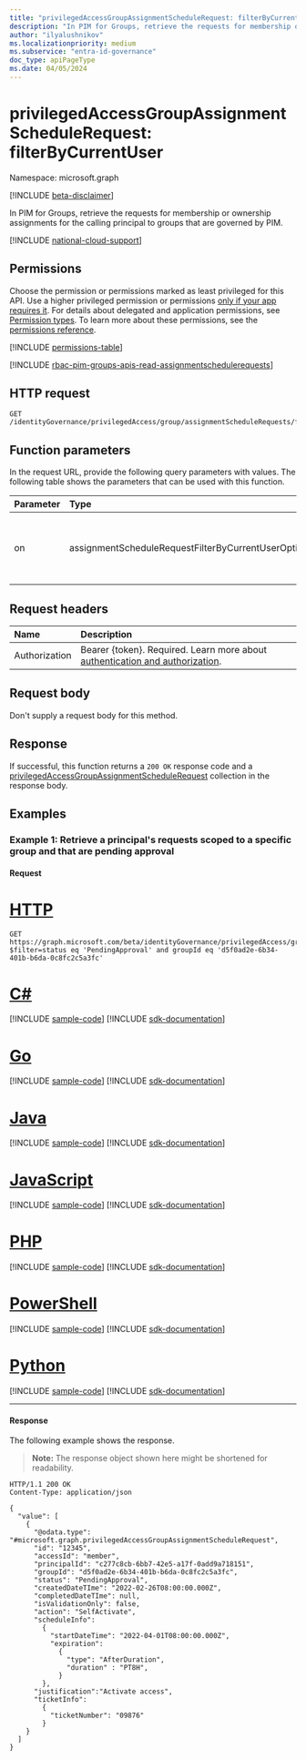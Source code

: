 ```yaml
---
title: "privilegedAccessGroupAssignmentScheduleRequest: filterByCurrentUser"
description: "In PIM for Groups, retrieve the requests for membership or ownership assignments for the calling principal to groups that are governed by PIM."
author: "ilyalushnikov"
ms.localizationpriority: medium
ms.subservice: "entra-id-governance"
doc_type: apiPageType
ms.date: 04/05/2024
---
```


# privilegedAccessGroupAssignmentScheduleRequest: filterByCurrentUser
Namespace: microsoft.graph

[!INCLUDE [beta-disclaimer](../../includes/beta-disclaimer.md)]

In PIM for Groups, retrieve the requests for membership or ownership assignments for the calling principal to groups that are governed by PIM.

[!INCLUDE [national-cloud-support](../../includes/all-clouds.md)]

## Permissions
Choose the permission or permissions marked as least privileged for this API. Use a higher privileged permission or permissions [only if your app requires it](/graph/permissions-overview#best-practices-for-using-microsoft-graph-permissions). For details about delegated and application permissions, see [Permission types](/graph/permissions-overview#permission-types). To learn more about these permissions, see the [permissions reference](/graph/permissions-reference).

<!-- { "blockType": "permissions", "name": "privilegedaccessgroupassignmentschedulerequest_filterbycurrentuser" } -->
[!INCLUDE [permissions-table](../includes/permissions/privilegedaccessgroupassignmentschedulerequest-filterbycurrentuser-permissions.md)]

[!INCLUDE [rbac-pim-groups-apis-read-assignmentschedulerequests](../includes/rbac-for-apis/rbac-pim-groups-apis-read-assignmentschedulerequests.md)]

## HTTP request

<!-- {
  "blockType": "ignored"
}
-->
```http
GET /identityGovernance/privilegedAccess/group/assignmentScheduleRequests/filterByCurrentUser(on='parameterValue')
```

## Function parameters
In the request URL, provide the following query parameters with values.
The following table shows the parameters that can be used with this function.

|Parameter|Type|Description|
|:---|:---|:---|
|on|assignmentScheduleRequestFilterByCurrentUserOptions|Filter used to query assignmentScheduleRequests. The possible values are `principal`, `createdBy`, `approver`, `unknownFutureValue`. Required.|


## Request headers
|Name|Description|
|:---|:---|
|Authorization|Bearer {token}. Required. Learn more about [authentication and authorization](/graph/auth/auth-concepts).|

## Request body
Don't supply a request body for this method.

## Response

If successful, this function returns a `200 OK` response code and a [privilegedAccessGroupAssignmentScheduleRequest](../resources/privilegedaccessgroupassignmentschedulerequest.md) collection in the response body.

## Examples

### Example 1: Retrieve a principal's requests scoped to a specific group and that are pending approval

#### Request
# [HTTP](#tab/http)
<!-- {
  "blockType": "request",
  "name": "privilegedaccessgroupassignmentschedulerequestthis.filterbycurrentuser"
}
-->
```http
GET https://graph.microsoft.com/beta/identityGovernance/privilegedAccess/group/assignmentScheduleRequests/filterByCurrentUser(on='principal')?$filter=status eq 'PendingApproval' and groupId eq 'd5f0ad2e-6b34-401b-b6da-0c8fc2c5a3fc'
```

# [C#](#tab/csharp)
[!INCLUDE [sample-code](../includes/snippets/csharp/privilegedaccessgroupassignmentschedulerequestthisfilterbycurrentuser-csharp-snippets.md)]
[!INCLUDE [sdk-documentation](../includes/snippets/snippets-sdk-documentation-link.md)]

# [Go](#tab/go)
[!INCLUDE [sample-code](../includes/snippets/go/privilegedaccessgroupassignmentschedulerequestthisfilterbycurrentuser-go-snippets.md)]
[!INCLUDE [sdk-documentation](../includes/snippets/snippets-sdk-documentation-link.md)]

# [Java](#tab/java)
[!INCLUDE [sample-code](../includes/snippets/java/privilegedaccessgroupassignmentschedulerequestthisfilterbycurrentuser-java-snippets.md)]
[!INCLUDE [sdk-documentation](../includes/snippets/snippets-sdk-documentation-link.md)]

# [JavaScript](#tab/javascript)
[!INCLUDE [sample-code](../includes/snippets/javascript/privilegedaccessgroupassignmentschedulerequestthisfilterbycurrentuser-javascript-snippets.md)]
[!INCLUDE [sdk-documentation](../includes/snippets/snippets-sdk-documentation-link.md)]

# [PHP](#tab/php)
[!INCLUDE [sample-code](../includes/snippets/php/privilegedaccessgroupassignmentschedulerequestthisfilterbycurrentuser-php-snippets.md)]
[!INCLUDE [sdk-documentation](../includes/snippets/snippets-sdk-documentation-link.md)]

# [PowerShell](#tab/powershell)
[!INCLUDE [sample-code](../includes/snippets/powershell/privilegedaccessgroupassignmentschedulerequestthisfilterbycurrentuser-powershell-snippets.md)]
[!INCLUDE [sdk-documentation](../includes/snippets/snippets-sdk-documentation-link.md)]

# [Python](#tab/python)
[!INCLUDE [sample-code](../includes/snippets/python/privilegedaccessgroupassignmentschedulerequestthisfilterbycurrentuser-python-snippets.md)]
[!INCLUDE [sdk-documentation](../includes/snippets/snippets-sdk-documentation-link.md)]

---

#### Response
The following example shows the response.
>**Note:** The response object shown here might be shortened for readability.
<!-- {
  "blockType": "response",
  "truncated": true,
  "@odata.type": "Collection(microsoft.graph.privilegedAccessGroupAssignmentScheduleRequest)"
}
-->
```http
HTTP/1.1 200 OK
Content-Type: application/json

{
  "value": [
    {
      "@odata.type": "#microsoft.graph.privilegedAccessGroupAssignmentScheduleRequest",
      "id": "12345",  
      "accessId": "member",
      "principalId": "c277c8cb-6bb7-42e5-a17f-0add9a718151",  
      "groupId": "d5f0ad2e-6b34-401b-b6da-0c8fc2c5a3fc",
      "status": "PendingApproval",
      "createdDateTIme": "2022-02-26T08:00:00.000Z",
      "completedDateTIme": null,
      "isValidationOnly": false,
      "action": "SelfActivate",  
      "scheduleInfo":
        {
          "startDateTime": "2022-04-01T08:00:00.000Z",
          "expiration":
            {
              "type": "AfterDuration",
              "duration" : "PT8H",
            }
        },
      "justification":"Activate access",
      "ticketInfo":
        {
          "ticketNumber": "09876"
        }
    }
  ]
}
```

